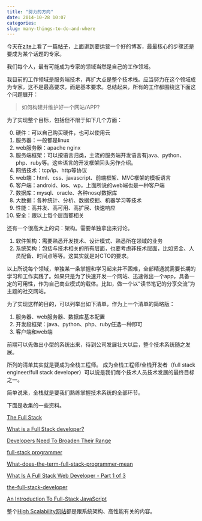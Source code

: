 ```yaml
---
title: "努力的方向"
date: 2014-10-28 10:07
categories:
slug: many-things-to-do-and-where
---
```


今天在[zite](http://zite.com)上看了一篇[帖子](http://www.dailyblogtips.com/start-your-blog-optimize-and-promote-it/)，上面讲到要运营一个好的博客，最最核心的步骤还是要成为某个话题的专家。

我们每个人，最有可能成为专家的领域当然是自己的工作领域。

我目前的工作领域是服务端技术，再扩大点是整个技术栈。应当努力在这个领域成为专家，这不是最高要求，而是基本要求。总结起来，所有的工作都围绕这下面这个问题展开：
> 如何构建并维护好一个网站/APP?

为了实现整个目标，包括但不限于如下几个方面：

0. 硬件：可以自己购买硬件，也可以使用云
1. 服务器：一般都是linux
2. web服务器：apache nginx
3. 服务端框架：可以按语言归类，主流的服务端开发语言有java、python、php、ruby等。这些语言的开发框架回头另作介绍。
4. 网络技术：tcp/ip、http等协议
5. web端：html、css、javascript、前端框架、MVC框架的模板语言
6. 客户端：android、ios、wp，上面所说的web端也是一种客户端
7. 数据库：mysql、oracle、各种nosql数据库
8. 大数据：各种统计、分析、数据挖掘、机器学习等技术
9. 性能：高并发、高可用、高扩展、快速响应
10. 安全：跟以上每个层面都相关

还有一个很高大上的词：架构。需要单独拿出来讨论。

1. 软件架构：需要熟悉开发技术、设计模式、熟悉所在领域的业务
2. 系统架构：包括与技术相关的所有层面，也要考虑非技术层面，比如资金、人员配备、时间点等等。这其实就是对CTO的要求。

以上所说每个领域，单独某一条掌握和学习起来并不困难，全部精通就需要长期的学习和工作实践了。如果只是为了快速开发一个网站、迅速做出一个app，具备一定的可用性，作为自己商业模式的载体。比如，做一个以“读书笔记的分享交流”为主题的社交网站。

为了实现这样的目的，可以列举出如下清单，作为上一个清单的简略版：

1. 服务器、web服务器、数据库基本配置
2. 开发段框架：java、python、php、ruby任选一种即可
3. 客户端和web端

前期可以先做出小型的系统出来，待到公司发展壮大以后，整个技术系统随之发展。

所列的清单其实就是要成为全栈工程师。
成为全栈工程师/全栈开发者（full stack engineer/full stack developer）可以说是我们每个技术人员技术发展的最终目标之一。

简单说来，全栈就是要我们熟练掌握技术系统的全部环节。

下面是收集的一些资料。

[The Full Stack](http://calendar.perfplanet.com/2010/the-full-stack/)

[What is a Full Stack developer?](http://www.laurencegellert.com/2012/08/what-is-a-full-stack-developer/)

[Developers Need To Broaden Their Range](http://www.forbes.com/sites/oreillymedia/2014/04/11/full-stack-developer-is-a-tall-order-bordering-on-unicorn-territory/)

[full-stack programmer](http://forge38.com/blog/2008/06/full-stack-web-developers/)

[What-does-the-term-full-stack-programmer-mean](http://www.quora.com/What-does-the-term-full-stack-programmer-mean)

[What Is A Full Stack Web Developer - Part 1 of 3](http://alchemycs.github.io/2011/07/20/What_Is_A_Full_Stack_Web_Developer_-_Part_1_of_3.html)

[the-full-stack-developer](http://blog.cloudbees.com/2012/09/the-full-stack-developer.html)

[An Introduction To Full-Stack JavaScript](http://www.smashingmagazine.com/2013/11/21/introduction-to-full-stack-javascript/)

整个[High Scalability网站](http://highscalability.com/)都是跟系统架构、高性能有关的内容。


